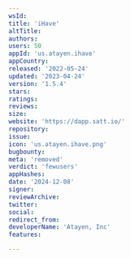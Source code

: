 ```yaml
---
wsId: 
title: 'iHave'
altTitle: 
authors: 
users: 50
appId: 'us.atayen.ihave'
appCountry: 
released: '2022-05-24'
updated: '2023-04-24'
version: '1.5.4'
stars: 
ratings: 
reviews: 
size: 
website: 'https://dapp.satt.io/'
repository: 
issue: 
icon: 'us.atayen.ihave.png'
bugbounty: 
meta: 'removed'
verdict: 'fewusers'
appHashes: 
date: '2024-12-08'
signer: 
reviewArchive: 
twitter: 
social: 
redirect_from: 
developerName: 'Atayen, Inc'
features: 

---
```


